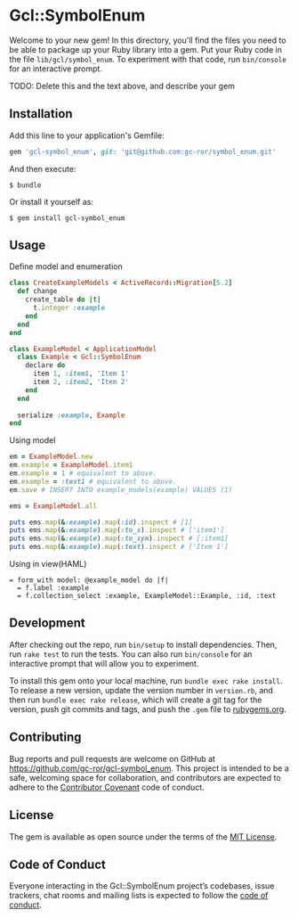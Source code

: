 # Gcl::SymbolEnum

Welcome to your new gem! In this directory, you'll find the files you need to be able to package up your Ruby library into a gem. Put your Ruby code in the file `lib/gcl/symbol_enum`. To experiment with that code, run `bin/console` for an interactive prompt.

TODO: Delete this and the text above, and describe your gem

## Installation

Add this line to your application's Gemfile:

```ruby
gem 'gcl-symbol_enum', git: 'git@github.com:gc-ror/symbol_enum.git'
```

And then execute:

    $ bundle

Or install it yourself as:

    $ gem install gcl-symbol_enum

## Usage

Define model and enumeration

```ruby
class CreateExampleModels < ActiveRecord::Migration[5.2]
  def change
    create_table do |t|
      t.integer :example
    end
  end
end

class ExampleModel < ApplicationModel
  class Example < Gcl::SymbolEnum
    declare do
      item 1, :item1, 'Item 1'
      item 2, :item2, 'Item 2'
    end
  end
    
  serialize :example, Example
end
```

Using model

```ruby
em = ExampleModel.new
em.example = ExampleModel.item1
em.example = 1 # equivalent to above.
em.example = :test1 # equivalent to above.
em.save # INSERT INTO example_models(example) VALUES (1)

ems = ExampleModel.all

puts ems.map(&:example).map(:id).inspect # [1]
puts ems.map(&:example).map(:to_s).inspect # ['item1']
puts ems.map(&:example).map(:to_sym).inspect # [:item1]
puts ems.map(&:example).map(:text).inspect # ['Item 1']
```

Using in view(HAML)
```haml
= form_with model: @example_model do |f|
  = f.label :example
  = f.collection_select :example, ExampleModel::Example, :id, :text
```

## Development

After checking out the repo, run `bin/setup` to install dependencies. Then, run `rake test` to run the tests. You can also run `bin/console` for an interactive prompt that will allow you to experiment.

To install this gem onto your local machine, run `bundle exec rake install`. To release a new version, update the version number in `version.rb`, and then run `bundle exec rake release`, which will create a git tag for the version, push git commits and tags, and push the `.gem` file to [rubygems.org](https://rubygems.org).

## Contributing

Bug reports and pull requests are welcome on GitHub at https://github.com/gc-ror/gcl-symbol_enum. This project is intended to be a safe, welcoming space for collaboration, and contributors are expected to adhere to the [Contributor Covenant](http://contributor-covenant.org) code of conduct.

## License

The gem is available as open source under the terms of the [MIT License](https://opensource.org/licenses/MIT).

## Code of Conduct

Everyone interacting in the Gcl::SymbolEnum project’s codebases, issue trackers, chat rooms and mailing lists is expected to follow the [code of conduct](https://github.com/[USERNAME]/gcl-symbol_enum/blob/master/CODE_OF_CONDUCT.md).
